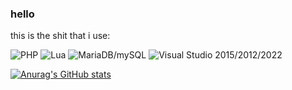 ### hello

this is the shit that i use:

![PHP](https://img.shields.io/badge/PHP-777BB4?logo=php&logoColor=fff&style=flat-square#956f2e0)
![Lua](https://img.shields.io/badge/Lua-3776ab?logo=lua&logoColor=fff&style=flat-square#956f2e0)
![MariaDB/mySQL](https://img.shields.io/badge/MariaDB/mySQL-3776AB?logo=mysql&logoColor=fff&style=flat-square#956f2e0)
![Visual Studio 2015/2012/2022](https://img.shields.io/badge/Visual%20Studio%202015/2012/2022-5d2b90?logo=visualstudio&logoColor=fff&style=flat-square#956f2e0)

[![Anurag's GitHub stats](https://github-readme-stats.vercel.app/api?username=abhasatech)](https://github.com/anuraghazra/github-readme-stats)

